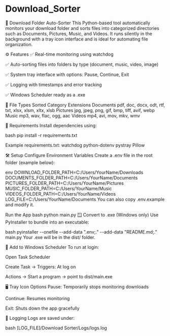 # Download_Sorter
📁 Download Folder Auto-Sorter
This Python-based tool automatically monitors your download folder and sorts files into categorized directories such as Documents, Pictures, Music, and Videos. It runs silently in the background with a tray icon interface and is ideal for automating file organization.

⚙️ Features
✅ Real-time monitoring using watchdog

✅ Auto-sorting files into folders by type (document, music, video, image)

✅ System tray interface with options: Pause, Continue, Exit

✅ Logging with timestamps and error tracking

✅ Windows Scheduler ready as a .exe

📂 File Types Sorted
Category	Extensions
Documents	pdf, doc, docx, odt, rtf, txt, xlsx, xlsm, xltx, xlsb
Pictures	jpg, jpeg, png, gif, bmp, tiff, avif, webp
Music	    mp3, wav, flac, ogg, aac
Videos	    mp4, avi, mov, mkv, wmv

🧪 Requirements
Install dependencies using:

bash
pip install -r requirements.txt

Example requirements.txt:
watchdog
python-dotenv
pystray
Pillow

🛠️ Setup
Configure Environment Variables
Create a .env file in the root folder (example below):

env
DOWNLOAD_FOLDER_PATH=C:/Users/YourName/Downloads
DOCUMENTS_FOLDER_PATH=C:/Users/YourName/Documents
PICTURES_FOLDER_PATH=C:/Users/YourName/Pictures
MUSIC_FOLDER_PATH=C:/Users/YourName/Music
VIDEOS_FOLDER_PATH=C:/Users/YourName/Videos
LOG_FILE=C:/Users/YourName/Documents
You can also copy .env.example and modify it.

Run the App
bash
python main.py
🪟 Convert to .exe (Windows only)
Use PyInstaller to bundle into an executable:

bash
pyinstaller --onefile --add-data ".env;." --add-data "README.md;." main.py
Your .exe will be in the dist/ folder.

📅 Add to Windows Scheduler
To run at login:

Open Task Scheduler

Create Task → Triggers: At log on

Actions → Start a program → point to dist/main.exe

🖥️ Tray Icon Options
Pause: Temporarily stops monitoring downloads

Continue: Resumes monitoring

Exit: Shuts down the app gracefully

📓 Logging
Logs are saved under:

bash
[LOG_FILE]/Download Sorter/Logs/logs.log
